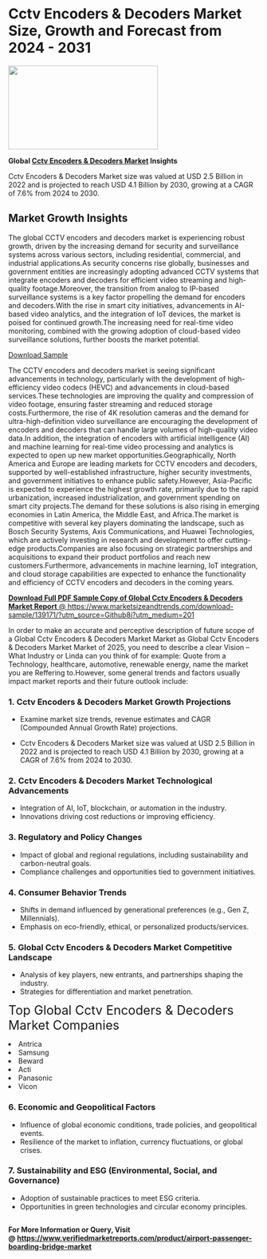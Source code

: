 <H1>Cctv Encoders & Decoders Market Size, Growth and Forecast from 2024 - 2031</H1><img class="aligncenter size-medium wp-image-584254" src="https://thirdeyenews.in/wp-content/uploads/2024/09/Global-Market-Research-300x168.jpeg" alt="" width="300" height="168" /><p><strong>Global&nbsp;<a href="https://www.marketsizeandtrends.com/download-sample/139171/?utm_source=Github8j?utm_medium=201">Cctv Encoders & Decoders Market</a> Insights</strong></p><p>Cctv Encoders & Decoders Market size was valued at USD 2.5 Billion in 2022 and is projected to reach USD 4.1 Billion by 2030, growing at a CAGR of 7.6% from 2024 to 2030.</p><p><h2>Market Growth Insights</h2> <p>The global CCTV encoders and decoders market is experiencing robust growth, driven by the increasing demand for security and surveillance systems across various sectors, including residential, commercial, and industrial applications.As security concerns rise globally, businesses and government entities are increasingly adopting advanced CCTV systems that integrate encoders and decoders for efficient video streaming and high-quality footage.Moreover, the transition from analog to IP-based surveillance systems is a key factor propelling the demand for encoders and decoders.With the rise in smart city initiatives, advancements in AI-based video analytics, and the integration of IoT devices, the market is poised for continued growth.The increasing need for real-time video monitoring, combined with the growing adoption of cloud-based video surveillance solutions, further boosts the market potential.</p> <p><a href="#">Download Sample</a></p> <p>The CCTV encoders and decoders market is seeing significant advancements in technology, particularly with the development of high-efficiency video codecs (HEVC) and advancements in cloud-based services.These technologies are improving the quality and compression of video footage, ensuring faster streaming and reduced storage costs.Furthermore, the rise of 4K resolution cameras and the demand for ultra-high-definition video surveillance are encouraging the development of encoders and decoders that can handle large volumes of high-quality video data.In addition, the integration of encoders with artificial intelligence (AI) and machine learning for real-time video processing and analytics is expected to open up new market opportunities.Geographically, North America and Europe are leading markets for CCTV encoders and decoders, supported by well-established infrastructure, higher security investments, and government initiatives to enhance public safety.However, Asia-Pacific is expected to experience the highest growth rate, primarily due to the rapid urbanization, increased industrialization, and government spending on smart city projects.The demand for these solutions is also rising in emerging economies in Latin America, the Middle East, and Africa.The market is competitive with several key players dominating the landscape, such as Bosch Security Systems, Axis Communications, and Huawei Technologies, which are actively investing in research and development to offer cutting-edge products.Companies are also focusing on strategic partnerships and acquisitions to expand their product portfolios and reach new customers.Furthermore, advancements in machine learning, IoT integration, and cloud storage capabilities are expected to enhance the functionality and efficiency of CCTV encoders and decoders in the coming years.<p><a href="#"></p><p><span class=""><strong>Download Full PDF Sample Copy of Global Cctv Encoders & Decoders Market Report</strong> @ <a href="https://www.marketsizeandtrends.com/download-sample/139171/?utm_source=Github8j?utm_medium=201" target="_blank">https://www.marketsizeandtrends.com/download-sample/139171/?utm_source=Github8j?utm_medium=201</a></span></p><p>In order to make an accurate and perceptive description of future scope of a Global&nbsp;Cctv Encoders & Decoders Market Market as Global&nbsp;Cctv Encoders & Decoders Market Market of 2025, you need to describe a clear Vision &ndash; What Industry or Linda can you think of for example: Quote from a Technology, healthcare, automotive, renewable energy, name the market you are Reffering to.However, some general trends and factors usually impact market reports and their future outlook include:</p><h3>1.&nbsp;<strong>Cctv Encoders & Decoders Market Growth Projections</strong></h3><ul><li>Examine market size trends, revenue estimates and CAGR (Compounded Annual Growth Rate) projections.</li><li><p>Cctv Encoders & Decoders Market size was valued at USD 2.5 Billion in 2022 and is projected to reach USD 4.1 Billion by 2030, growing at a CAGR of 7.6% from 2024 to 2030.</p></li></ul><h3>2.&nbsp;<strong>Cctv Encoders & Decoders Market Technological Advancements</strong></h3><ul><li>Integration of AI, IoT, blockchain, or automation in the industry.</li><li>Innovations driving cost reductions or improving efficiency.</li></ul><h3>3.&nbsp;<strong>Regulatory and Policy Changes</strong></h3><ul><li>Impact of global and regional regulations, including sustainability and carbon-neutral goals.</li><li>Compliance challenges and opportunities tied to government initiatives.</li></ul><h3>4.&nbsp;<strong>Consumer Behavior Trends</strong></h3><ul><li>Shifts in demand influenced by generational preferences (e.g., Gen Z, Millennials).</li><li>Emphasis on eco-friendly, ethical, or personalized products/services.</li></ul><h3>5.&nbsp;<strong>Global Cctv Encoders & Decoders Market Competitive Landscape</strong></h3><ul><li>Analysis of key players, new entrants, and partnerships shaping the industry.</li><li>Strategies for differentiation and market penetration.</li></ul><p data-pm-slice="1 1 []"><span style="color: inherit; font-family: inherit; font-size: 25px;">Top Global Cctv Encoders & Decoders Market Companies</span></p><div class="" data-test-id=""><p><li>Antrica</li><li> Samsung</li><li> Beward</li><li> Acti</li><li> Panasonic</li><li> Vicon</li></p></div><h3>6.&nbsp;<strong>Economic and Geopolitical Factors</strong></h3><ul><li>Influence of global economic conditions, trade policies, and geopolitical events.</li><li>Resilience of the market to inflation, currency fluctuations, or global crises.</li></ul><h3>7.&nbsp;<strong>Sustainability and ESG (Environmental, Social, and Governance)</strong></h3><ul><li>Adoption of sustainable practices to meet ESG criteria.</li><li>Opportunities in green technologies and circular economy principles.</li></ul><h2><strong style="font-size: 14px;">For More Information or Query, Visit @&nbsp;</strong><a style="background-color: #ffffff; font-size: 14px;" href="https://www.marketsizeandtrends.com/report/cctv-encoders-decoders-market/" target="_blank">https://www.verifiedmarketreports.com/product/airport-passenger-boarding-bridge-market</a></h2>